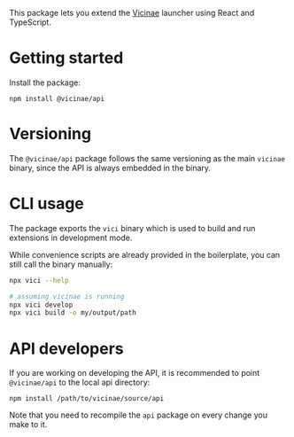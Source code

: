 This package lets you extend the [Vicinae](https://docs.vicinae.com/) launcher using React and TypeScript.

# Getting started

Install the package:

```
npm install @vicinae/api
```

# Versioning

The `@vicinae/api` package follows the same versioning as the main `vicinae` binary, since the API is always embedded in the binary.

# CLI usage

The package exports the `vici` binary which is used to build and run extensions in development mode.

While convenience scripts are already provided in the boilerplate, you can still call the binary manually:

```bash
npx vici --help

# assuming vicinae is running
npx vici develop 
npx vici build -o my/output/path
```

# API developers

If you are working on developing the API, it is recommended to point `@vicinae/api` to the local api directory:

```
npm install /path/to/vicinae/source/api
```

Note that you need to recompile the `api` package on every change you make to it.
